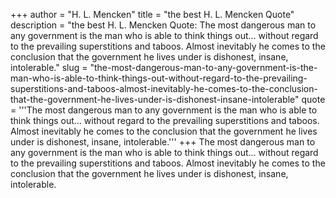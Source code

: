 +++
author = "H. L. Mencken"
title = "the best H. L. Mencken Quote"
description = "the best H. L. Mencken Quote: The most dangerous man to any government is the man who is able to think things out... without regard to the prevailing superstitions and taboos. Almost inevitably he comes to the conclusion that the government he lives under is dishonest, insane, intolerable."
slug = "the-most-dangerous-man-to-any-government-is-the-man-who-is-able-to-think-things-out-without-regard-to-the-prevailing-superstitions-and-taboos-almost-inevitably-he-comes-to-the-conclusion-that-the-government-he-lives-under-is-dishonest-insane-intolerable"
quote = '''The most dangerous man to any government is the man who is able to think things out... without regard to the prevailing superstitions and taboos. Almost inevitably he comes to the conclusion that the government he lives under is dishonest, insane, intolerable.'''
+++
The most dangerous man to any government is the man who is able to think things out... without regard to the prevailing superstitions and taboos. Almost inevitably he comes to the conclusion that the government he lives under is dishonest, insane, intolerable.

